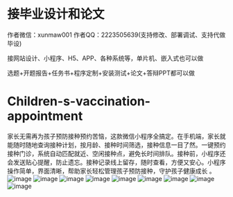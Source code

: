 # 接毕业设计和论文
作者微信：xunmaw001  作者QQ：2223505639(支持修改、部署调试、支持代做毕设)

接网站设计、小程序、H5、APP、各种系统等，单片机、嵌入式也可以做

选题+开题报告+任务书+程序定制+安装测试+论文+答辩PPT都可以做
# Children-s-vaccination-appointment
家长无需再为孩子预防接种预约苦恼，这款微信小程序全搞定。在手机端，家长就能随时随地查询接种计划，按月龄、接种时间筛选，接种信息一目了然。一键预约接种门诊，系统自动匹配就近、空闲接种点，避免长时间排队。接种前，小程序还会发送贴心提醒，防止遗忘。接种记录线上留存，随时查看，方便又安心。小程序操作简单，界面清晰，帮助家长轻松管理孩子预防接种，守护孩子健康成长 。
![image](https://github.com/user-attachments/assets/d88f1dc2-c2d7-4ba5-98b6-6fd3d3a6ecc3)
![image](https://github.com/user-attachments/assets/2a54fa70-5891-4c23-8874-07e06fe3b134)
![image](https://github.com/user-attachments/assets/1612efd4-a3bb-4783-9035-0397ec5a642c)
![image](https://github.com/user-attachments/assets/919fea33-b54f-4443-bb9c-4b8fa919b8e2)
![image](https://github.com/user-attachments/assets/a0cb7adb-864d-486c-99ce-db1f1db37f5f)
![image](https://github.com/user-attachments/assets/75fe3b62-ff77-4837-86b2-f28183c36f3d)
![image](https://github.com/user-attachments/assets/6992e5c7-81ca-4480-b0dc-1844f782f371)
![image](https://github.com/user-attachments/assets/aacdf471-eb1d-4a51-835a-7ef424773fed)
![image](https://github.com/user-attachments/assets/dd4cc780-d464-465a-9678-a0a805f2d84f)
